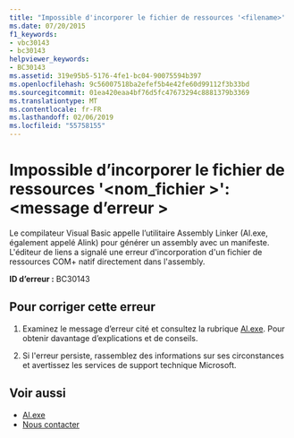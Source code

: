 ```yaml
---
title: "Impossible d'incorporer le fichier de ressources '<filename>' : <error message>"
ms.date: 07/20/2015
f1_keywords:
- vbc30143
- bc30143
helpviewer_keywords:
- BC30143
ms.assetid: 319e95b5-5176-4fe1-bc04-90075594b397
ms.openlocfilehash: 9c56007518ba2efef5b4e42fe60d99112f3b33bd
ms.sourcegitcommit: 01ea420eaa4bf76d5fc47673294c8881379b3369
ms.translationtype: MT
ms.contentlocale: fr-FR
ms.lasthandoff: 02/06/2019
ms.locfileid: "55758155"
---
```

# <a name="unable-to-embed-resource-file-filename-error-message"></a>Impossible d’incorporer le fichier de ressources '\<nom_fichier >': \<message d’erreur >
Le compilateur Visual Basic appelle l’utilitaire Assembly Linker (Al.exe, également appelé Alink) pour générer un assembly avec un manifeste. L'éditeur de liens a signalé une erreur d'incorporation d'un fichier de ressources COM+ natif directement dans l'assembly.  
  
 **ID d’erreur :** BC30143  
  
## <a name="to-correct-this-error"></a>Pour corriger cette erreur  
  
1.  Examinez le message d’erreur cité et consultez la rubrique [Al.exe](../../../framework/tools/al-exe-assembly-linker.md). Pour obtenir davantage d’explications et de conseils.  
  
2.  Si l'erreur persiste, rassemblez des informations sur ses circonstances et avertissez les services de support technique Microsoft.  
  
## <a name="see-also"></a>Voir aussi

- [Al.exe](../../../framework/tools/al-exe-assembly-linker.md)
- [Nous contacter](/visualstudio/ide/talk-to-us)
